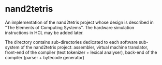 # nand2tetris
An implementation of the nand2tetris project whose design is described in "The Elements of Computing Systems".
The hardware simulation instructions in HCL may be added later.

The directory contains sub-directories dedicated to each software sub-system of the nand2tetris project: 
assembler, 
virtual machine translator, 
front-end of the compiler (text tokenizer + lexical analyser), 
back-end of the compiler (parser + bytecode generator)
